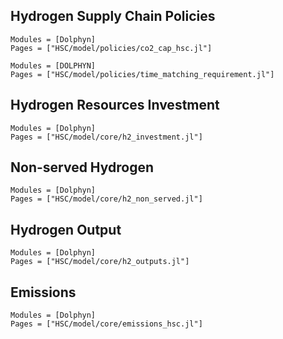 ## Hydrogen Supply Chain Policies
```@autodocs
Modules = [Dolphyn]
Pages = ["HSC/model/policies/co2_cap_hsc.jl"]
```

```@autodocs
Modules = [DOLPHYN]
Pages = ["HSC/model/policies/time_matching_requirement.jl"]
```

## Hydrogen Resources Investment
```@autodocs
Modules = [Dolphyn]
Pages = ["HSC/model/core/h2_investment.jl"]
```

## Non-served Hydrogen
```@autodocs
Modules = [Dolphyn]
Pages = ["HSC/model/core/h2_non_served.jl"]
```

## Hydrogen Output
```@autodocs
Modules = [Dolphyn]
Pages = ["HSC/model/core/h2_outputs.jl"]
```

## Emissions
```@autodocs
Modules = [Dolphyn]
Pages = ["HSC/model/core/emissions_hsc.jl"]
```